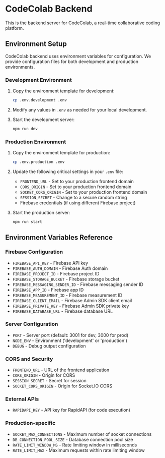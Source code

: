 # CodeColab Backend

This is the backend server for CodeColab, a real-time collaborative coding platform.

## Environment Setup

CodeColab backend uses environment variables for configuration. We provide configuration files for both development and production environments.

### Development Environment

1. Copy the environment template for development:

   ```bash
   cp .env.development .env
   ```

2. Modify any values in `.env` as needed for your local development.

3. Start the development server:
   ```bash
   npm run dev
   ```

### Production Environment

1. Copy the environment template for production:

   ```bash
   cp .env.production .env
   ```

2. Update the following critical settings in your `.env` file:

   - `FRONTEND_URL` - Set to your production frontend domain
   - `CORS_ORIGIN` - Set to your production frontend domain
   - `SOCKET_CORS_ORIGIN` - Set to your production frontend domain
   - `SESSION_SECRET` - Change to a secure random string
   - Firebase credentials (if using different Firebase project)

3. Start the production server:
   ```bash
   npm run start
   ```

## Environment Variables Reference

### Firebase Configuration

- `FIREBASE_API_KEY` - Firebase API key
- `FIREBASE_AUTH_DOMAIN` - Firebase Auth domain
- `FIREBASE_PROJECT_ID` - Firebase project ID
- `FIREBASE_STORAGE_BUCKET` - Firebase storage bucket
- `FIREBASE_MESSAGING_SENDER_ID` - Firebase messaging sender ID
- `FIREBASE_APP_ID` - Firebase app ID
- `FIREBASE_MEASUREMENT_ID` - Firebase measurement ID
- `FIREBASE_CLIENT_EMAIL` - Firebase Admin SDK client email
- `FIREBASE_PRIVATE_KEY` - Firebase Admin SDK private key
- `FIREBASE_DATABASE_URL` - Firebase database URL

### Server Configuration

- `PORT` - Server port (default: 3001 for dev, 3000 for prod)
- `NODE_ENV` - Environment ('development' or 'production')
- `DEBUG` - Debug output configuration

### CORS and Security

- `FRONTEND_URL` - URL of the frontend application
- `CORS_ORIGIN` - Origin for CORS
- `SESSION_SECRET` - Secret for session
- `SOCKET_CORS_ORIGIN` - Origin for Socket.IO CORS

### External APIs

- `RAPIDAPI_KEY` - API key for RapidAPI (for code execution)

### Production-specific

- `SOCKET_MAX_CONNECTIONS` - Maximum number of socket connections
- `DB_CONNECTION_POOL_SIZE` - Database connection pool size
- `RATE_LIMIT_WINDOW_MS` - Rate limiting window in milliseconds
- `RATE_LIMIT_MAX` - Maximum requests within rate limiting window
